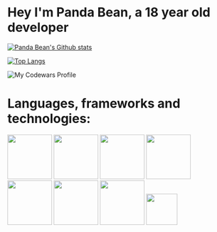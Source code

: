 # Hey I'm Panda Bean, a 18 year old developer 
[![Panda Bean's Github stats](https://github-readme-stats.vercel.app/api?username=PandaBean18&show_icons=true&theme=radical)](https://github.com/anuraghazra/github-readme-stats)

[![Top Langs](https://github-readme-stats.vercel.app/api/top-langs/?username=PandaBean18&theme=radical)](https://github.com/anuraghazra/github-readme-stats)

![My Codewars Profile](https://www.codewars.com/users/PandaBean/badges/large)

# Languages, frameworks and technologies: 

<a href="https://github.com/yurijserrano/Github-Profile-Readme-Logos/blob/master/programming%20languages/ruby.svg" target="blank"><img src="https://github.com/yurijserrano/Github-Profile-Readme-Logos/blob/master/programming%20languages/ruby.svg" height=100></a>
<a href="https://github.com/yurijserrano/Github-Profile-Readme-Logos/blob/master/programming%20languages/rust.svg" target="blank"><img src="https://github.com/yurijserrano/Github-Profile-Readme-Logos/blob/master/programming%20languages/rust.svg" height=100></a>
<a href="https://github.com/yurijserrano/Github-Profile-Readme-Logos/blob/master/programming%20languages/python.svg" target="blank"><img src="https://github.com/yurijserrano/Github-Profile-Readme-Logos/blob/master/programming%20languages/python.svg" height=100></a>
<a href="https://github.com/yurijserrano/Github-Profile-Readme-Logos/blob/master/frameworks/rails.svg" target="blank"><img src="https://github.com/yurijserrano/Github-Profile-Readme-Logos/blob/master/frameworks/rails.svg" height=100></a>
<a href="https://github.com/yurijserrano/Github-Profile-Readme-Logos/blob/master/frameworks/flask.svg" target="blank"><img src="https://github.com/yurijserrano/Github-Profile-Readme-Logos/blob/master/frameworks/flask.svg" height=100></a>
<a href="https://github.com/yurijserrano/Github-Profile-Readme-Logos/blob/master/databases/postgresql.svg" target="blank"><img src="https://github.com/yurijserrano/Github-Profile-Readme-Logos/blob/master/databases/postgresql.svg" height=100></a>
<a href="https://github.com/yurijserrano/Github-Profile-Readme-Logos/blob/master/text%20editors/vscode.svg" target="blank"><img src="https://github.com/yurijserrano/Github-Profile-Readme-Logos/blob/master/text%20editors/vscode.svg" height=100></a>
<a href="https://img.shields.io/badge/Flutter-%2302569B.svg?style=for-the-badge&logo=Flutter&logoColor=white" target="blank"><img src="https://img.shields.io/badge/Flutter-%2302569B.svg?style=for-the-badge&logo=Flutter&logoColor=white" height=70></a>
<!--
**PandaBean18/PandaBean18** is a ✨ _special_ ✨ repository because its `README.md` (this file) appears on your GitHub profile.

Here are some ideas to get you started:

- 🔭 I’m currently working on ...
- 🌱 I’m currently learning ...
- 👯 I’m looking to collaborate on ...
- 🤔 I’m looking for help with ...
- 💬 Ask me about ...
- 📫 How to reach me: ...
- 😄 Pronouns: ...
- ⚡ Fun fact: ...
-->

